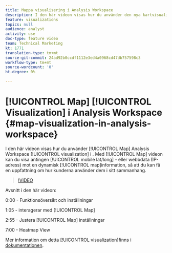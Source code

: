 ```yaml
---
title: Mappa visualisering i Analysis Workspace
description: I den här videon visas hur du använder den nya kartvisualiseringen i Analysis Workspace. Med kartviz kan du visa antingen mobildata (lat/long) eller webbdata (IP-adress) mot en dynamisk karta, så att du kan få en uppfattning om hur kunderna använder sig av deras plats.
feature: visualizations
topics: null
audience: analyst
activity: use
doc-type: feature video
team: Technical Marketing
kt: 1771
translation-type: tm+mt
source-git-commit: 24ad92b0ccdf1112e3ed4a0968cd47db757598c3
workflow-type: tm+mt
source-wordcount: '0'
ht-degree: 0%

---
```



# [!UICONTROL Map] [!UICONTROL Visualization] i Analysis Workspace {#map-visualization-in-analysis-workspace}

I den här videon visas hur du använder [!UICONTROL Map] Analysis Workspace [!UICONTROL visualization] i . Med [!UICONTROL Map] videon kan du visa antingen [!UICONTROL mobile lat/long] - eller webbdata (IP-adress) mot en dynamisk [!UICONTROL map]information, så att du kan få en uppfattning om hur kunderna använder dem i sitt sammanhang.

>[!VIDEO](https://video.tv.adobe.com/v/23559/?quality=12)

Avsnitt i den här videon:

0:00 - Funktionsöversikt och inställningar

1:05 - interagerar med [!UICONTROL Map]

2:55 - Justera [!UICONTROL Map] inställningar

7:00 - Heatmap View

Mer information om detta [!UICONTROL visualization]finns i [dokumentationen](https://marketing.adobe.com/resources/help/en_US/analytics/analysis-workspace/map-visualization.html).

